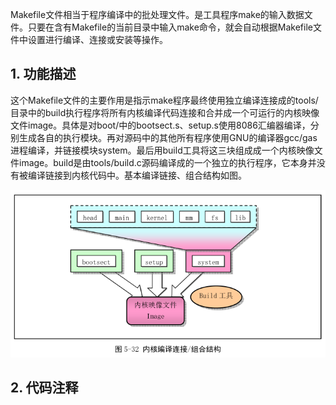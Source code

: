 Makefile文件相当于程序编译中的批处理文件。是工具程序make的输入数据文件。只要在含有Makefile的当前目录中输入make命令，就会自动根据Makefile文件中设置进行编译、连接或安装等操作。

## 1. 功能描述

这个Makefile文件的主要作用是指示make程序最终使用独立编译连接成的tools/目录中的build执行程序将所有内核编译代码连接和合并成一个可运行的内核映像文件image。具体是对boot/中的bootsect.s、setup.s使用8086汇编器编译，分别生成各自的执行模块。再对源码中的其他所有程序使用GNU的编译器gcc/gas进程编译，并链接模块system。最后用build工具将这三块组成成一个内核映像文件image。build是由tools/build.c源码编译成的一个独立的执行程序，它本身并没有被编译链接到内核代码中。基本编译链接、组合结构如图。

![config](images/39.png)

## 2. 代码注释

